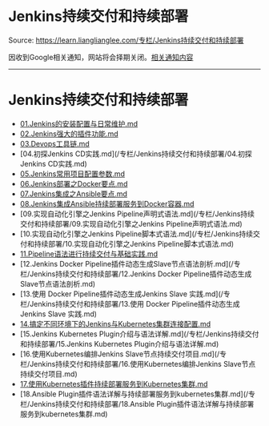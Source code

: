 # Jenkins持续交付和持续部署 

Source: https://learn.lianglianglee.com/专栏/Jenkins持续交付和持续部署

因收到Google相关通知，网站将会择期关闭。[相关通知内容](https://lumendatabase.org/notices/44265620)

---

# Jenkins持续交付和持续部署

* [01.Jenkins的安装配置与日常维护.md](/专栏/Jenkins持续交付和持续部署/01.Jenkins的安装配置与日常维护.md)
* [02.Jenkins强大的插件功能.md](/专栏/Jenkins持续交付和持续部署/02.Jenkins强大的插件功能.md)
* [03.Devops工具链.md](/专栏/Jenkins持续交付和持续部署/03.Devops工具链.md)
* [04.初探Jenkins CD实践.md](/专栏/Jenkins持续交付和持续部署/04.初探Jenkins CD实践.md)
* [05.Jenkins常用项目配置参数.md](/专栏/Jenkins持续交付和持续部署/05.Jenkins常用项目配置参数.md)
* [06.Jenkins部署之Docker要点.md](/专栏/Jenkins持续交付和持续部署/06.Jenkins部署之Docker要点.md)
* [07.Jenkins集成之Ansible要点.md](/专栏/Jenkins持续交付和持续部署/07.Jenkins集成之Ansible要点.md)
* [08.Jenkins集成Ansible持续部署服务到Docker容器.md](/专栏/Jenkins持续交付和持续部署/08.Jenkins集成Ansible持续部署服务到Docker容器.md)
* [09.实现自动化引擎之Jenkins Pipeline声明式语法.md](/专栏/Jenkins持续交付和持续部署/09.实现自动化引擎之Jenkins Pipeline声明式语法.md)
* [10.实现自动化引擎之Jenkins Pipeline脚本式语法.md](/专栏/Jenkins持续交付和持续部署/10.实现自动化引擎之Jenkins Pipeline脚本式语法.md)
* [11.Pipeline语法进行持续交付与基础实践.md](/专栏/Jenkins持续交付和持续部署/11.Pipeline语法进行持续交付与基础实践.md)
* [12.Jenkins Docker Pipeline插件动态生成Slave节点语法剖析.md](/专栏/Jenkins持续交付和持续部署/12.Jenkins Docker Pipeline插件动态生成Slave节点语法剖析.md)
* [13.使用 Docker Pipeline插件动态生成Jenkins Slave 实践.md](/专栏/Jenkins持续交付和持续部署/13.使用 Docker Pipeline插件动态生成Jenkins Slave 实践.md)
* [14.搞定不同环境下的Jenkins与Kubernetes集群连接配置.md](/专栏/Jenkins持续交付和持续部署/14.搞定不同环境下的Jenkins与Kubernetes集群连接配置.md)
* [15.Jenkins Kubernetes Plugin介绍与语法详解.md](/专栏/Jenkins持续交付和持续部署/15.Jenkins Kubernetes Plugin介绍与语法详解.md)
* [16.使用Kubernetes编排Jenkins Slave节点持续交付项目.md](/专栏/Jenkins持续交付和持续部署/16.使用Kubernetes编排Jenkins Slave节点持续交付项目.md)
* [17.使用Kubernetes插件持续部署服务到Kubernetes集群.md](/专栏/Jenkins持续交付和持续部署/17.使用Kubernetes插件持续部署服务到Kubernetes集群.md)
* [18.Ansible Plugin插件语法详解与持续部署服务到kubernetes集群.md](/专栏/Jenkins持续交付和持续部署/18.Ansible Plugin插件语法详解与持续部署服务到kubernetes集群.md)